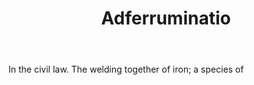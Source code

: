 ---
title: Adferruminatio
letter: A
permalink: "/definitions/adferruminatio.html"
body: In the civil law. The welding together of iron; a species of
published_at: '2018-07-07'
source: Black's Law Dictionary
layout: post
---